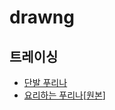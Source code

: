 # drawng
## 트레이싱
- [단발 푸리나](./트레이싱/20240819/20240819-단발푸리나.png)
- [요리하는 푸리나](./트레이싱/20240820/20240820-요리푸리나.png)[[원본](https://www.pixiv.net/artworks/119335630)]